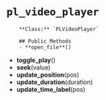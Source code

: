 # `pl_video_player`

        **Class:** `PLVideoPlayer`

        ## Public Methods
        - **open_file**()
- **toggle_play**()
- **seek**(value)
- **update_position**(pos)
- **update_duration**(duration)
- **update_time_label**(pos)